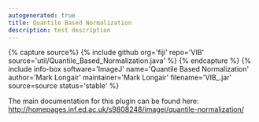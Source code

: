 ```yaml
---
autogenerated: true
title: Quantile Based Normalization
description: test description
---
```



{% capture source%}
{% include github org='fiji' repo='VIB' source='util/Quantile\_Based\_Normalization.java' %}
{% endcapture %}
{% include info-box software='ImageJ' name='Quantile Based Normalization' author='Mark Longair' maintainer='Mark Longair' filename='VIB\_.jar' source=source status='stable' %}

The main documentation for this plugin can be found here: http://homepages.inf.ed.ac.uk/s9808248/imagej/quantile-normalization/
